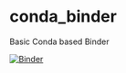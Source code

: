 # conda_binder
Basic Conda based Binder

[![Binder](https://mybinder.org/badge_logo.svg)](https://mybinder.org/v2/gh/athena1806/shiny_tutorial/HEAD)
